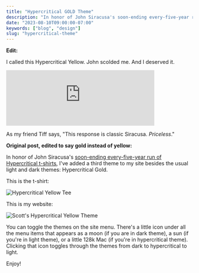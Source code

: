 ```yaml
---
title: "Hypercritical GOLD Theme"
description: "In honor of John Siracusa's soon-ending every-five-year run of Hypercritical t-shirts, I've added a third theme to my site besides the usual light and dark themes: Hypercritical Gold."
date: "2023-08-10T09:00:00-07:00"
keywords: ["blog", "design"]
slug: "hypercritical-theme"
---
```


**Edit:**

I called this Hypercritical Yellow. John scolded me. And I deserved it.

<iframe src="https://mastodon.social/@siracusa/110867150145902280/embed" class="mastodon-embed" style="max-width: 100%; border: 0" width="400" allowfullscreen="allowfullscreen"></iframe><script src="https://mastodon.social/embed.js" async="async"></script>

As my friend Tiff says, "This response is classic Siracusa. _Priceless_."

**Original post, edited to say gold instead of yellow:**

In honor of John Siracusa's [soon-ending every-five-year run of Hypercritical t-shirts](https://cottonbureau.com/p/Q9BWP5/shirt/hypercritical#/17488551/tee-men-standard-tee-gold-100percent-cotton-s), I've added a third theme to my site besides the usual light and dark themes: Hypercritical Gold.

This is the t-shirt:

![Hypercritical Yellow Tee](/images/posts/HypercriticalYellowTee-8ED3266C-982D-447E-AEF0-EE52547FF995.jpeg)

This is my website:

![Scott's Hypercritical Yellow Theme](/images/posts/HypercriticalTheme-4FFD2C08-4ABF-4198-9816-76F9B1338C8E.png)

You can toggle the themes on the site menu. There's a little icon under all the menu items that appears as a moon (if you are in dark theme), a sun (if you're in light theme), or a little 128k Mac (if you're in hypercritical theme). Clicking that icon toggles through the themes from dark to hypercritical to light.

Enjoy!
